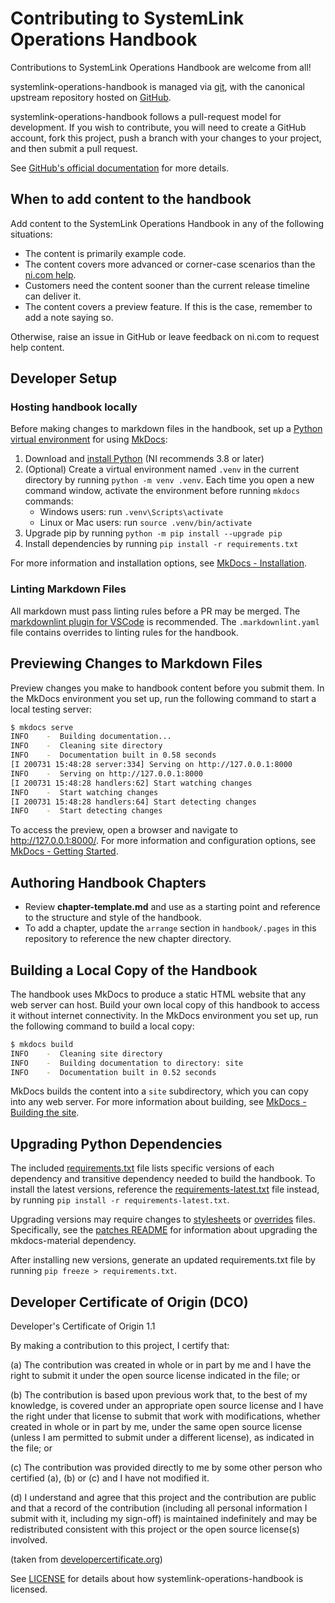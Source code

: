 # Contributing to SystemLink Operations Handbook

Contributions to SystemLink Operations Handbook are welcome from all!

systemlink-operations-handbook is managed via [git](https://git-scm.com), with
the canonical upstream repository hosted on
[GitHub](https://github.com/ni/systemlink-operations-handbook).

systemlink-operations-handbook follows a pull-request model for development. If
you wish to contribute, you will need to create a GitHub account, fork this
project, push a branch with your changes to your project, and then submit a
pull request.

See [GitHub's official documentation](https://help.github.com/articles/using-pull-requests/)
for more details.

## When to add content to the handbook

Add content to the SystemLink Operations Handbook in any of the following situations:

- The content is primarily example code. 
- The content covers more advanced or corner-case scenarios than the [ni.com help](https://www.ni.com/documentation/en/systemlink/latest/manual/manual-overview/).
- Customers need the content sooner than the current release timeline can deliver it.
- The content covers a preview feature. If this is the case, remember to add a note saying so.

Otherwise, raise an issue in GitHub or leave feedback on ni.com to request help content.

## Developer Setup

### Hosting handbook locally

Before making changes to markdown files in the handbook, set up a
[Python virtual environment](https://packaging.python.org/guides/installing-using-pip-and-virtual-environments/#creating-a-virtual-environment)
for using [MkDocs](https://www.mkdocs.org):

1. Download and [install Python](https://www.python.org/)
   (NI recommends 3.8 or later)
2. (Optional) Create a virtual environment named `.venv` in the current
   directory by running `python -m venv .venv`. Each time you open a new
   command window, activate the environment before running `mkdocs` commands:
    - Windows users: run `.venv\Scripts\activate`
    - Linux or Mac users: run `source .venv/bin/activate`
3. Upgrade pip by running `python -m pip install --upgrade pip`
4. Install dependencies by running `pip install -r requirements.txt`

For more information and installation options, see
[MkDocs - Installation](https://www.mkdocs.org/#installation).

### Linting Markdown Files

All markdown must pass linting rules before a PR may be merged. The [markdownlint plugin for VSCode](https://marketplace.visualstudio.com/items?itemName=DavidAnson.vscode-markdownlint) is recommended. The `.markdownlint.yaml` file contains overrides to linting rules for the handbook.

## Previewing Changes to Markdown Files

Preview changes you make to handbook content before you submit them. In the
MkDocs environment you set up, run the following command to start a local
testing server:

```bash
$ mkdocs serve
INFO    -  Building documentation...
INFO    -  Cleaning site directory
INFO    -  Documentation built in 0.58 seconds
[I 200731 15:48:28 server:334] Serving on http://127.0.0.1:8000
INFO    -  Serving on http://127.0.0.1:8000
[I 200731 15:48:28 handlers:62] Start watching changes
INFO    -  Start watching changes
[I 200731 15:48:28 handlers:64] Start detecting changes
INFO    -  Start detecting changes
```

To access the preview, open a browser and navigate to <http://127.0.0.1:8000/>.
For more information and configuration options, see
[MkDocs - Getting Started](https://www.mkdocs.org/#getting-started).

## Authoring Handbook Chapters

- Review **chapter-template.md** and use as a starting point and reference to the structure and style of the handbook.
- To add a chapter, update the `arrange` section in `handbook/.pages` in this repository to reference the new chapter directory.

## Building a Local Copy of the Handbook

The handbook uses MkDocs to produce a static HTML website that any web server
can host. Build your own local copy of this handbook to access it without
internet connectivity. In the MkDocs environment you set up, run the following
command to build a local copy:

```bash
$ mkdocs build
INFO    -  Cleaning site directory
INFO    -  Building documentation to directory: site
INFO    -  Documentation built in 0.52 seconds
```

MkDocs builds the content into a `site` subdirectory, which you can copy into
any web server. For more information about building, see
[MkDocs - Building the site](https://www.mkdocs.org/#building-the-site).

## Upgrading Python Dependencies

The included [requirements.txt](requirements.txt) file lists specific versions
of each dependency and transitive dependency needed to build the handbook. To
install the latest versions, reference the
[requirements-latest.txt](requirements-latest.txt) file instead, by running
`pip install -r requirements-latest.txt`.

Upgrading versions may require changes to [stylesheets](handbook/stylesheets)
or [overrides](overrides) files. Specifically, see the [patches README](patches)
for information about upgrading the mkdocs-material dependency.

After installing new versions, generate an updated requirements.txt file by
running `pip freeze > requirements.txt`.

## Developer Certificate of Origin (DCO)

   Developer's Certificate of Origin 1.1

   By making a contribution to this project, I certify that:

   (a) The contribution was created in whole or in part by me and I
       have the right to submit it under the open source license
       indicated in the file; or

   (b) The contribution is based upon previous work that, to the best
       of my knowledge, is covered under an appropriate open source
       license and I have the right under that license to submit that
       work with modifications, whether created in whole or in part
       by me, under the same open source license (unless I am
       permitted to submit under a different license), as indicated
       in the file; or

   (c) The contribution was provided directly to me by some other
       person who certified (a), (b) or (c) and I have not modified
       it.

   (d) I understand and agree that this project and the contribution
       are public and that a record of the contribution (including all
       personal information I submit with it, including my sign-off) is
       maintained indefinitely and may be redistributed consistent with
       this project or the open source license(s) involved.

(taken from [developercertificate.org](https://developercertificate.org/))

See [LICENSE](https://github.com/ni/systemlink-operations-handbook/blob/master/LICENSE)
for details about how systemlink-operations-handbook is licensed.
